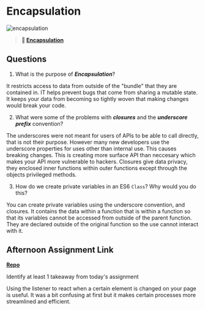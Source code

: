 # Encapsulation

![encapsulation](https://bcw.blob.core.windows.net/public/img/journals/5838157482080222)

> **📖 [Encapsulation](https://codeworksacademy.com/fs-student-guide/resources/wk3/02-Encapsulation)**

## Questions

1. What is the purpose of ***Encapsulation***?

It restricts access to data from outside of the "bundle" that they are contained in. IT helps prevent bugs that come from sharing a mutable state. It keeps your data from becoming so tightly woven that making changes would break your code. 

2. What were some of the problems with ***closures*** and the ***underscore prefix*** convention?

The underscores were not meant for users of APIs to be able to call directly, that is not their purpose. However many new developers use the underscore properties for uses other than internal use. This causes breaking changes. This is creating more surface API than neccesary which makes your API more vulnerable to hackers. Closures give data privacy, they enclosed inner functions within outer functions except through the objects privileged methods. 

3. How do we create private variables in an ES6 `Class`? Why would you do this?

You can create private variables using the underscore convention, and closures. It contains the data within a function that is within a function so that its variables cannot be accessed from outside of the parent function. They are declared outside of the original function so the use  cannot interact with it.

## Afternoon Assignment Link

**[Repo](https://github.com/Alexmquan/vending_3.7.2023)**

Identify at least 1 takeaway from today's assignment

Using the listener to react when a certain element is changed on your page is useful. It was a bit confusing at first but it makes certain processes more streamlined and efficient. 